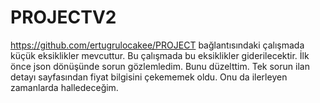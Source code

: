 # PROJECTV2

https://github.com/ertugrulocakee/PROJECT bağlantısındaki çalışmada küçük eksiklikler mevcuttur. Bu çalışmada bu eksiklikler giderilecektir. İlk önce json dönüşünde sorun
gözlemledim. Bunu düzelttim. Tek sorun ilan detayı sayfasından fiyat bilgisini çekememek oldu. Onu da ilerleyen zamanlarda halledeceğim. 
